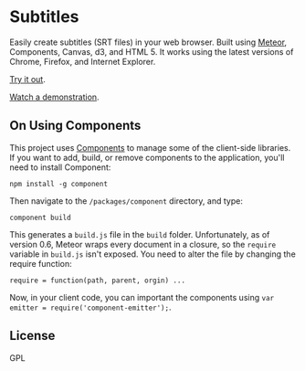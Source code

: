 Subtitles
=========

Easily create subtitles (SRT files) in your web browser. Built using [Meteor](http://www.meteor.com), Components, Canvas, d3, and HTML 5. It works using the latest versions of Chrome, Firefox, and Internet Explorer.

[Try it out](http://subtitles.fiddleware.com).

[Watch a demonstration](http://vimeo.com/53719196).

## On Using Components

This project uses [Components](https://github.com/component/component) to manage some of the client-side libraries. If you want to add, build, or remove components to the application, you'll need to install Component:

	npm install -g component

Then navigate to the `/packages/component` directory, and type:

	component build

This generates a `build.js` file in the `build` folder. Unfortunately, as of version 0.6, Meteor wraps every document in a closure, so the `require` variable in `build.js` isn't exposed. You need to alter the file by changing the require function:

	require = function(path, parent, orgin) ...

Now, in your client code, you can important the components using `var emitter = require('component-emitter');`.

## License

GPL
